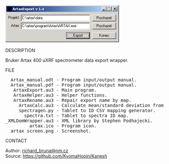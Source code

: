 ![Artax](https://github.com/KyomaHooin/Kanesh/raw/master/artax/artax_screen.png "screenshot")

DESCRIPTION

Bruker Artax 400 uXRF spectrometer data export wrapper.

FILE

<pre>
  Artax_manual.odt - Program input/output manual.
  Artax_manual.pdf - Program input/output manual.
   ArtaxExport.au3 - Main program.
   ArtaxHelper.au3 - Helper functions.
   ArtaxRename.au3 - Repair export name by map.
     ArtaxCalc.au3 - Calculate mean/standard deviation from CSV data.
     spectragen.py - Tablet to ID CSV mapping generator.
       spectra.txt - Tablet to spectra ID map.
_XMLDomWrapper.au3 - XML library by Stephen Podhajecki.
         artax.ico - Program icon. 
  artax_screen.png - Screenshot.
</pre>

CONTACT

Author: richard_bruna@nm.cz<br>
Source: https://github.com/KyomaHooin/Kanesh

